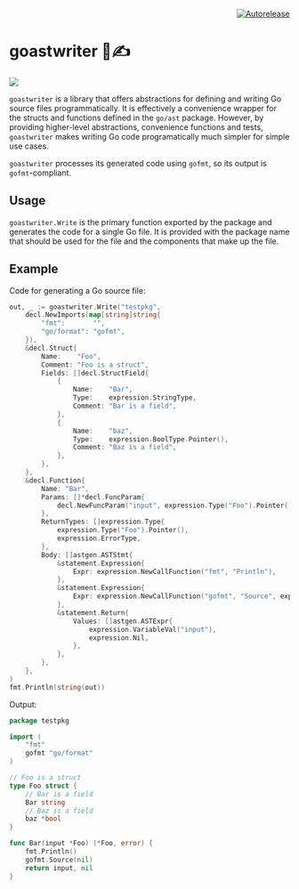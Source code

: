 <p align="right">
<a href="https://autorelease.general.dmz.palantir.tech/palantir/goastwriter"><img src="https://img.shields.io/badge/Perform%20an-Autorelease-success.svg" alt="Autorelease"></a>
</p>

goastwriter 👻✍️
================
[![](https://godoc.org/github.com/palantir/goastwriter?status.svg)](http://godoc.org/github.com/palantir/goastwriter)

`goastwriter` is a library that offers abstractions for defining and writing Go source files
programmatically. It is effectively a convenience wrapper for the structs and functions defined in
the `go/ast` package. However, by providing higher-level abstractions, convenience functions and
tests, `goastwriter` makes writing Go code programatically much simpler for simple use cases.

`goastwriter` processes its generated code using `gofmt`, so its output is `gofmt`-compliant.

Usage
-----
`goastwriter.Write` is the primary function exported by the package and generates the code for a
single Go file. It is provided with the package name that should be used for the file and the
components that make up the file.

Example
-------
Code for generating a Go source file:

```go
out, _ := goastwriter.Write("testpkg",
    decl.NewImports(map[string]string{
        "fmt":       "",
        "go/format": "gofmt",
    }),
    &decl.Struct{
        Name:    "Foo",
        Comment: "Foo is a struct",
        Fields: []decl.StructField{
            {
                Name:    "Bar",
                Type:    expression.StringType,
                Comment: "Bar is a field",
            },
            {
                Name:    "baz",
                Type:    expression.BoolType.Pointer(),
                Comment: "Baz is a field",
            },
        },
    },
    &decl.Function{
        Name: "Bar",
        Params: []*decl.FuncParam{
            decl.NewFuncParam("input", expression.Type("Foo").Pointer()),
        },
        ReturnTypes: []expression.Type{
            expression.Type("Foo").Pointer(),
            expression.ErrorType,
        },
        Body: []astgen.ASTStmt{
            &statement.Expression{
                Expr: expression.NewCallFunction("fmt", "Println"),
            },
            &statement.Expression{
                Expr: expression.NewCallFunction("gofmt", "Source", expression.Nil),
            },
            &statement.Return{
                Values: []astgen.ASTExpr{
                    expression.VariableVal("input"),
                    expression.Nil,
                },
            },
        },
    },
)
fmt.Println(string(out))
```

Output:

```go
package testpkg

import (
	"fmt"
	gofmt "go/format"
)

// Foo is a struct
type Foo struct {
	// Bar is a field
	Bar string
	// Baz is a field
	baz *bool
}

func Bar(input *Foo) (*Foo, error) {
	fmt.Println()
	gofmt.Source(nil)
	return input, nil
}
```

